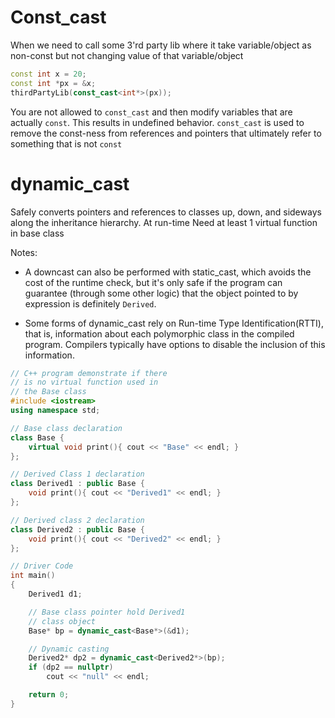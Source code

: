 
# Const_cast
When we need to call some 3'rd party lib where it take variable/object as non-const but not changing value of that variable/object
```cpp
const int x = 20;
const int *px = &x;
thirdPartyLib(const_cast<int*>(px));
```

You are not allowed to `const_cast` and then modify variables that are actually `const`. This results in undefined behavior. `const_cast` is used to remove the const-ness from references and pointers that ultimately refer to something that is not `const`

# dynamic_cast
Safely converts pointers and references to classes up, down, and sideways along the inheritance hierarchy.
At run-time
Need at least 1 virtual function in base class

Notes:
- A downcast can also be performed with static_cast, which avoids the cost of the runtime check, but it's only safe if the program can guarantee (through some other logic) that the object pointed to by expression is definitely `Derived`.

- Some forms of dynamic_cast rely on Run-time Type Identification(RTTI), that is, information about each polymorphic class in the compiled program. Compilers typically have options to disable the inclusion of this information.


```cpp
// C++ program demonstrate if there
// is no virtual function used in
// the Base class
#include <iostream>
using namespace std;

// Base class declaration
class Base {
	virtual void print(){ cout << "Base" << endl; }
};

// Derived Class 1 declaration
class Derived1 : public Base {
	void print(){ cout << "Derived1" << endl; }
};

// Derived class 2 declaration
class Derived2 : public Base {
	void print(){ cout << "Derived2" << endl; }
};

// Driver Code
int main()
{
	Derived1 d1;

	// Base class pointer hold Derived1
	// class object
	Base* bp = dynamic_cast<Base*>(&d1);

	// Dynamic casting
	Derived2* dp2 = dynamic_cast<Derived2*>(bp);
	if (dp2 == nullptr)
		cout << "null" << endl;

	return 0;
}

```
